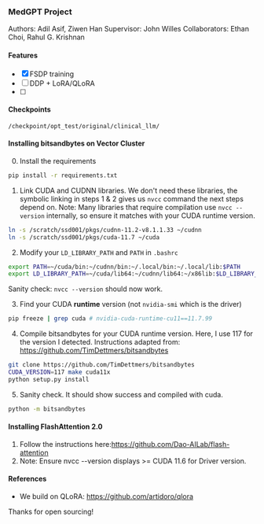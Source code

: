 ### MedGPT Project
Authors: Adil Asif, Ziwen Han
Supervisor: John Willes
Collaborators: Ethan Choi, Rahul G. Krishnan


#### Features
- [x] FSDP training
- [ ] DDP + LoRA/QLoRA
- [ ] 
#### Checkpoints
`/checkpoint/opt_test/original/clinical_llm/`


#### Installing bitsandbytes on Vector Cluster
0. Install the requirements
```bash
pip install -r requirements.txt
```

1. Link CUDA and CUDNN libraries. 
We don't need these libraries, the symbolic linking in steps 1 & 2 gives us `nvcc` command the next steps depend on.
Note: Many libraries that require compilation use `nvcc --version` internally, so ensure it matches with your CUDA runtime version.
```bash
ln -s /scratch/ssd001/pkgs/cudnn-11.2-v8.1.1.33 ~/cudnn
ln -s /scratch/ssd001/pkgs/cuda-11.7 ~/cuda
```

2. Modify your `LD_LIBRARY_PATH` and `PATH` in `.bashrc`
```bash
export PATH=~/cuda/bin:~/cudnn/bin:~/.local/bin:~/.local/lib:$PATH
export LD_LIBRARY_PATH=~/cuda/lib64:~/cudnn/lib64:~/x86lib:$LD_LIBRARY_PATH
```
Sanity check: `nvcc --version` should now work.

3. Find your CUDA **runtime** version (not `nvidia-smi` which is the driver)
```bash
pip freeze | grep cuda # nvidia-cuda-runtime-cu11==11.7.99
```

4. Compile bitsandbytes for your CUDA runtime version. Here, I use 117 for the version I detected.
Instructions adapted from: https://github.com/TimDettmers/bitsandbytes
```bash
git clone https://github.com/TimDettmers/bitsandbytes 
CUDA_VERSION=117 make cuda11x
python setup.py install
```

5. Sanity check. It should show success and compiled with cuda.
```bash
python -m bitsandbytes
```

#### Installing FlashAttention 2.0
1. Follow the instructions here:https://github.com/Dao-AILab/flash-attention
2. Note: Ensure nvcc --version displays >= CUDA 11.6 for Driver version.

#### References
- We build on QLoRA: https://github.com/artidoro/qlora

Thanks for open sourcing!